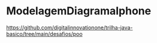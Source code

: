 # ModelagemDiagramaIphone

https://github.com/digitalinnovationone/trilha-java-basico/tree/main/desafios/poo
